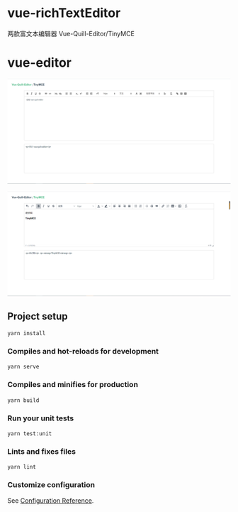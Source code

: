# vue-richTextEditor
两款富文本编辑器 Vue-Quill-Editor/TinyMCE

# vue-editor

![示例图片](https://github.com/zjoney/vue-richTextEditor/blob/master/src/assets/demo1.png)

![示例图片](https://github.com/zjoney/vue-richTextEditor/blob/master/src/assets/demo2.png)

## Project setup
```
yarn install
```

### Compiles and hot-reloads for development
```
yarn serve
```

### Compiles and minifies for production
```
yarn build
```

### Run your unit tests
```
yarn test:unit
```

### Lints and fixes files
```
yarn lint
```

### Customize configuration
See [Configuration Reference](https://cli.vuejs.org/config/).
